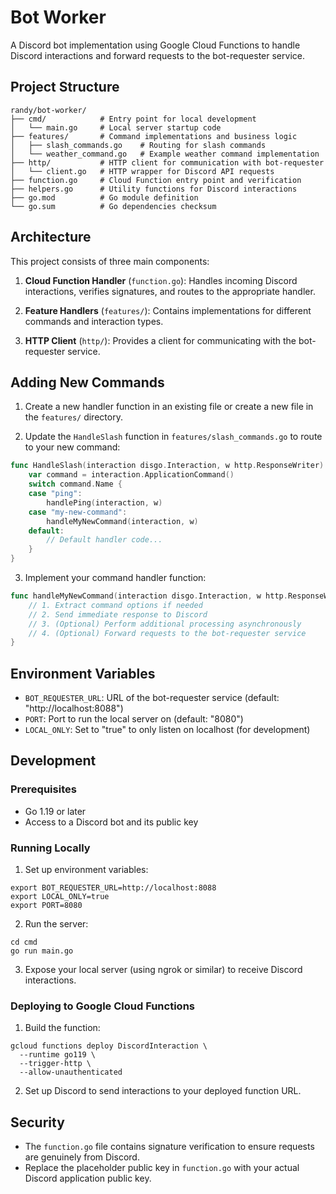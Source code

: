 # Bot Worker

A Discord bot implementation using Google Cloud Functions to handle Discord interactions and forward requests to the bot-requester service.

## Project Structure

```
randy/bot-worker/
├── cmd/            # Entry point for local development
│   └── main.go     # Local server startup code
├── features/       # Command implementations and business logic
│   ├── slash_commands.go    # Routing for slash commands
│   └── weather_command.go   # Example weather command implementation 
├── http/           # HTTP client for communication with bot-requester
│   └── client.go   # HTTP wrapper for Discord API requests
├── function.go     # Cloud Function entry point and verification
├── helpers.go      # Utility functions for Discord interactions
├── go.mod          # Go module definition
└── go.sum          # Go dependencies checksum
```

## Architecture

This project consists of three main components:

1. **Cloud Function Handler** (`function.go`): Handles incoming Discord interactions, verifies signatures, and routes to the appropriate handler.

2. **Feature Handlers** (`features/`): Contains implementations for different commands and interaction types.

3. **HTTP Client** (`http/`): Provides a client for communicating with the bot-requester service.

## Adding New Commands

1. Create a new handler function in an existing file or create a new file in the `features/` directory.

2. Update the `HandleSlash` function in `features/slash_commands.go` to route to your new command:

```go
func HandleSlash(interaction disgo.Interaction, w http.ResponseWriter) {
    var command = interaction.ApplicationCommand()
    switch command.Name {
    case "ping":
        handlePing(interaction, w)
    case "my-new-command":
        handleMyNewCommand(interaction, w)
    default:
        // Default handler code...
    }
}
```

3. Implement your command handler function:

```go
func handleMyNewCommand(interaction disgo.Interaction, w http.ResponseWriter) {
    // 1. Extract command options if needed
    // 2. Send immediate response to Discord
    // 3. (Optional) Perform additional processing asynchronously
    // 4. (Optional) Forward requests to the bot-requester service
}
```

## Environment Variables

- `BOT_REQUESTER_URL`: URL of the bot-requester service (default: "http://localhost:8088")
- `PORT`: Port to run the local server on (default: "8080")
- `LOCAL_ONLY`: Set to "true" to only listen on localhost (for development)

## Development

### Prerequisites

- Go 1.19 or later
- Access to a Discord bot and its public key

### Running Locally

1. Set up environment variables:
```
export BOT_REQUESTER_URL=http://localhost:8088
export LOCAL_ONLY=true
export PORT=8080
```

2. Run the server:
```
cd cmd
go run main.go
```

3. Expose your local server (using ngrok or similar) to receive Discord interactions.

### Deploying to Google Cloud Functions

1. Build the function:
```
gcloud functions deploy DiscordInteraction \
  --runtime go119 \
  --trigger-http \
  --allow-unauthenticated
```

2. Set up Discord to send interactions to your deployed function URL.

## Security

- The `function.go` file contains signature verification to ensure requests are genuinely from Discord.
- Replace the placeholder public key in `function.go` with your actual Discord application public key.